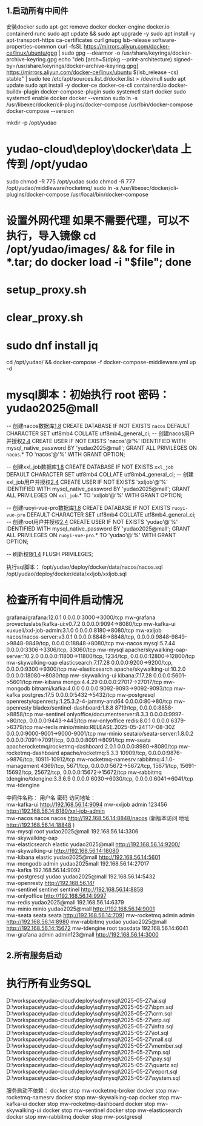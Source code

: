 ## 1.启动所有中间件
安装docker
sudo apt-get remove docker docker-engine docker.io containerd runc
sudo apt update && sudo apt upgrade -y
sudo apt install -y apt-transport-https ca-certificates curl gnupg lsb-release software-properties-common
curl -fsSL https://mirrors.aliyun.com/docker-ce/linux/ubuntu/gpg | sudo gpg --dearmor -o /usr/share/keyrings/docker-archive-keyring.gpg
echo "deb [arch=$(dpkg --print-architecture) signed-by=/usr/share/keyrings/docker-archive-keyring.gpg] https://mirrors.aliyun.com/docker-ce/linux/ubuntu $(lsb_release -cs) stable" | sudo tee /etc/apt/sources.list.d/docker.list > /dev/null
sudo apt update
sudo apt install -y docker-ce docker-ce-cli containerd.io docker-buildx-plugin docker-compose-plugin
sudo systemctl start docker
sudo systemctl enable docker
docker --version
sudo ln -s /usr/libexec/docker/cli-plugins/docker-compose /usr/bin/docker-compose
docker-compose --version

mkdir -p /opt/yudao
# yudao-cloud\deploy\docker\data 上传到 /opt/yudao
sudo chmod -R 775 /opt/yudao
sudo chmod -R 777 /opt/yudao/middleware/rocketmq/
sudo ln -s /usr/libexec/docker/cli-plugins/docker-compose /usr/local/bin/docker-compose

# 设置外网代理 如果不需要代理，可以不执行，导入镜像 cd /opt/yudao/images/ && for file in *.tar; do docker load -i "$file"; done
# setup_proxy.sh
# clear_proxy.sh
# sudo dnf install jq

[//]: # (cd /opt/yudao/ && docker-compose up -d)
cd /opt/yudao/ && docker-compose -f docker-compose-middleware.yml up -d


# mysql脚本：初始执行 root 密码：yudao2025@mall
-- 创建nacos数据库[1,8](@ref)
CREATE DATABASE IF NOT EXISTS `nacos`
DEFAULT CHARACTER SET utf8mb4
COLLATE utf8mb4_general_ci;
-- 创建nacos用户并授权[2,4](@ref)
CREATE USER IF NOT EXISTS 'nacos'@'%'
IDENTIFIED WITH mysql_native_password BY 'yudao2025@mall';
GRANT ALL PRIVILEGES ON `nacos`.*
TO 'nacos'@'%' WITH GRANT OPTION;

-- 创建xxl_job数据库[1,8](@ref)
CREATE DATABASE IF NOT EXISTS `xxl_job`
DEFAULT CHARACTER SET utf8mb4
COLLATE utf8mb4_general_ci;
-- 创建xxl_job用户并授权[2,4](@ref)
CREATE USER IF NOT EXISTS 'xxljob'@'%'
IDENTIFIED WITH mysql_native_password BY 'yudao2025@mall';
GRANT ALL PRIVILEGES ON `xxl_job`.*
TO 'xxljob'@'%' WITH GRANT OPTION;

-- 创建ruoyi-vue-pro数据库[1,8](@ref)
CREATE DATABASE IF NOT EXISTS `ruoyi-vue-pro`
DEFAULT CHARACTER SET utf8mb4
COLLATE utf8mb4_general_ci;
-- 创建root用户并授权[2,4](@ref)
CREATE USER IF NOT EXISTS 'yudao'@'%'
IDENTIFIED WITH mysql_native_password BY 'yudao2025@mall';
GRANT ALL PRIVILEGES ON `ruoyi-vue-pro`.*
TO 'yudao'@'%' WITH GRANT OPTION;

-- 刷新权限[1,4](@ref)
FLUSH PRIVILEGES;

执行sql脚本：
/opt/yudao/deploy/docker/data/nacos/nacos.sql
/opt/yudao/deploy/docker/data/xxljob/xxljob.sql

# 检查所有中间件启动情况
grafana/grafana:12.0.1                     0.0.0.0:3000->3000/tcp                                                                                       mw-grafana
provectuslabs/kafka-ui:v0.7.2              0.0.0.0:9094->8080/tcp                                                                                       mw-kafka-ui
xuxueli/xxl-job-admin:3.1.0                0.0.0.0:8180->8080/tcp                                                                                       mw-xxljob
nacos/nacos-server:v3.0.1                  0.0.0.0:8848->8848/tcp, 0.0.0.0:9848-9849->9848-9849/tcp, 0.0.0.0:18848->8080/tcp                            mw-nacos
mysql:5.7.44                               0.0.0.0:3306->3306/tcp, 33060/tcp                                                                            mw-mysql
apache/skywalking-oap-server:10.2.0        0.0.0.0:11800->11800/tcp, 1234/tcp, 0.0.0.0:12800->12800/tcp                                                 mw-skywalking-oap
elasticsearch:7.17.28                      0.0.0.0:9200->9200/tcp, 0.0.0.0:9300->9300/tcp                                                               mw-elasticsearch
apache/skywalking-ui:10.2.0                0.0.0.0:18080->8080/tcp                                                                                      mw-skywalking-ui
kibana:7.17.28                             0.0.0.0:5601->5601/tcp                                                                                       mw-kibana
mongo:4.4.29                               0.0.0.0:27017->27017/tcp                                                                                     mw-mongodb
bitnami/kafka:4.0.0                        0.0.0.0:9092-9093->9092-9093/tcp                                                                             mw-kafka
postgres:17.5                              0.0.0.0:5432->5432/tcp                                                                                       mw-postgresql
openresty/openresty:1.25.3.2-4-jammy-amd64 0.0.0.0:80->80/tcp                                                                                           mw-openresty
bladex/sentinel-dashboard:1.8.8            8719/tcp, 0.0.0.0:8858->8858/tcp                                                                             mw-sentinel
onlyoffice/documentserver:8.3.3            0.0.0.0:9997->80/tcp, 0.0.0.0:9443->443/tcp                                                                  mw-onlyoffice
redis:8.0.1                                0.0.0.0:6379->6379/tcp                                                                                       mw-redis
minio/minio:RELEASE.2025-05-24T17-08-30Z   0.0.0.0:9000-9001->9000-9001/tcp                                                                             mw-minio
seataio/seata-server:1.8.0.2               0.0.0.0:7091->7091/tcp, 0.0.0.0:8091->8091/tcp                                                               mw-seata
apacherocketmq/rocketmq-dashboard:2.0.1    0.0.0.0:8980->8080/tcp                                                                                        mw-rocketmq-dashboard
apache/rocketmq:5.3.3                      10909/tcp, 0.0.0.0:9876->9876/tcp, 10911-10912/tcp                                                            mw-rocketmq-namesrv
rabbitmq:4.1.0-management                  4369/tcp, 5671/tcp, 0.0.0.0:5672->5672/tcp, 15671/tcp, 15691-15692/tcp, 25672/tcp, 0.0.0.0:15672->15672/tcp   mw-rabbitmq
tdengine/tdengine:3.3.6.9                  0.0.0.0:6030->6030/tcp, 0.0.0.0:6041->6041/tcp                                                                mw-tdengine




中间件名称：              用户名       密码                    访问地址：     
mw-kafka-ui                                                     http://192.168.56.14:9094
mw-xxljob                    admin       123456                 http://192.168.56.14:8180/xxl-job-admin                                                    
mw-nacos                     nacos       nacos                  http://192.168.56.14:8848/nacos (新版本访问 地址 http://192.168.56.14:18848 )                                                
mw-mysql                     root        yudao2025@mall         192.168.56.14:3306                                                    
mw-skywalking-oap                                                                                        
mw-elasticsearch             elastic     yudao2025@mall         http://192.168.56.14:9200/                                                                 
mw-skywalking-ui                                                http://192.168.56.14:18080                                        
mw-kibana                    elastic     yudao2025@mall         http://192.168.56.14:5601                                 
mw-mongodb                   admin       yudao2025mall          192.168.56.14:27017                                  
mw-kafka                                                        192.168.56.14:9092                              
mw-postgresql                yudao       yudao2025@mall         192.168.56.14:5432                                                                        
mw-openresty                                                    http://192.168.56.14/                                                                       
mw-sentinel                 sentinel     sentinel               http://192.168.56.14:8858                                   
mw-onlyoffice                                                   http://192.168.56.14:9997                                     
mw-redis                                 yudao2025@mall         192.168.56.14:6379                                               
mw-minio                    minio        yudao2025@mall         http://192.168.56.14:9001                                                   
mw-seata                    seata        seata                  http://192.168.56.14:7091
mw-rocketmq                 admin        admin                  http://192.168.56.14:8980
mw-rabbitmq                 yudao       yudao2025@mall          http://192.168.56.14:15672
mw-tdengine                 root        taosdata                192.168.56.14:6041
mw-grafana                  admin       admin123@mall           http://192.168.56.14:3000

## 2.所有服务启动
# 执行所有业务SQL
D:\workspace\yudao-cloud\deploy\sql\mysql\2025-05-27\ai.sql
D:\workspace\yudao-cloud\deploy\sql\mysql\2025-05-27\bpm.sql
D:\workspace\yudao-cloud\deploy\sql\mysql\2025-05-27\crm.sql
D:\workspace\yudao-cloud\deploy\sql\mysql\2025-05-27\erp.sql
D:\workspace\yudao-cloud\deploy\sql\mysql\2025-05-27\infra.sql
D:\workspace\yudao-cloud\deploy\sql\mysql\2025-05-27\iot.sql
D:\workspace\yudao-cloud\deploy\sql\mysql\2025-05-27\mall.sql
D:\workspace\yudao-cloud\deploy\sql\mysql\2025-05-27\member.sql
D:\workspace\yudao-cloud\deploy\sql\mysql\2025-05-27\mp.sql
D:\workspace\yudao-cloud\deploy\sql\mysql\2025-05-27\pay.sql
D:\workspace\yudao-cloud\deploy\sql\mysql\2025-05-27\quartz.sql
D:\workspace\yudao-cloud\deploy\sql\mysql\2025-05-27\report.sql
D:\workspace\yudao-cloud\deploy\sql\mysql\2025-05-27\system.sql

服务启动不依赖：
docker stop  mw-rocketmq-broker
docker stop  mw-rocketmq-namesrv
docker stop  mw-skywalking-oap
docker stop  mw-kafka-ui
docker stop  mw-rocketmq-dashboard
docker stop  mw-skywalking-ui
docker stop  mw-sentinel
docker stop  mw-elasticsearch
docker stop  mw-rabbitmq
docker stop  mw-postgresql
